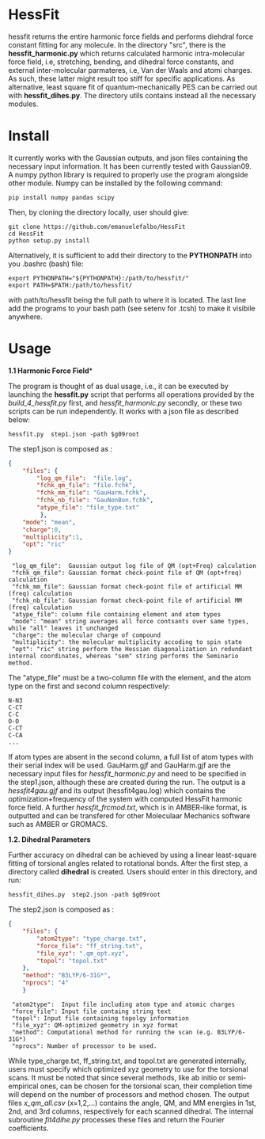 # HessFit

hessfit returns the entire harmonic force fields and performs diehdral force constant fitting for any molecule. 
In the directory "src", there is the **hessfit_harmonic.py** which returns calculated harmonic intra-molecular force field, i.e, stretching, bending, and dihedral force constants, and external inter-molecular parmateres, i.e, Van der Waals and atomi charges. As such, these latter might result too stiff for specific applications. 
As alternative, least square fit of quantum-mechanically PES can be carried out with **hessfit_dihes.py**. 
The directory utils contains instead all the necessary modules.

# Install

It currently works with the Gaussian outputs, and json files containing the necessary input information. It has been currently tested with Gaussian09. 
A numpy python library is required to properly use the program alongside other module.
Numpy can be installed by the following command:
```
pip install numpy pandas scipy
```

Then, by cloning the directory locally, user should give:
```
git clone https://github.com/emanuelefalbo/HessFit
cd HessFit
python setup.py install
```

Alternatively, it is sufficient to add their directory to the **PYTHONPATH** into you .bashrc (bash) file:
```
export PYTHONPATH="${PYTHONPATH}:/path/to/hessfit/"
export PATH=$PATH:/path/to/hessfit/
```
with path/to/hessfit being the full path to where it is located. 
The last line add the programs to your bash path (see setenv for .tcsh) to make it visibile anywhere.

# Usage 

**1.1 Harmonic Force Field***

The program is thought of as dual usage, i.e., it can be executed by launching the **hessfit.py** script that performs all 
operations provided by the *build_4_hessfit.py* first, and *hessfit_harmonic.py* secondly, or these two scripts can be run independently.
It works with a json file as described below:

```
hessfit.py  step1.json -path $g09root
```

The step1.json is composed as :

```json
{
    "files": {
        "log_qm_file":  "file.log",
        "fchk_qm_file": "file.fchk",
        "fchk_mm_file": "GauHarm.fchk",
        "fchk_nb_file": "GauNonBon.fchk",
        "atype_file": "file_type.txt"
         },
    "mode": "mean",
    "charge":0,
    "multiplicity":1,
    "opt": "ric"
}
```

```
 "log_qm_file":  Gaussian output log file of QM (opt+Freq) calculation
 "fchk_qm_file": Gaussian format check-point file of QM (opt+freq) calculation
 "fchk_mm_file": Gaussian format check-point file of artificial MM (freq) calculation
 "fchk_nb_file": Gaussian format check-point file of artificial MM (freq) calculation
 "atype_file": column file containing element and atom types
 "mode": "mean" string averages all force contsants over same types, while "all" leaves it unchanged
 "charge": the molecular charge of compound
 "multiplicity": the molecular multiplicity accoding to spin state
 "opt": "ric" string perform the Hessian diagonalization in redundant internal coordinates, whereas "sem" string performs the Seminario method. 
```

The "atype_file" must be a two-column file with the element, and the atom type on the first and second column respectively: 

```
N-N3
C-CT
C-C 
O-O 
C-CT
C-CA
...
```

If atom types are absent in the second column, a full list of atom types with their serial index will be used.
GauHarm.gjf and GauHarm.gjf are the necessary input files for *hessfit_harmonic.py* and need to be specified in the step1.json, although these are created during the run.
The output is a *hessfit4gau.gjf* and its output (hessfit4gau.log) which contains the optimization+frequency of the system with computed HessFit harmonic force field. 
A further *hessfit_frcmod.txt*, which is in AMBER-like format,  is outputted and can be transfered for other Moleculaar Mechanics software such as AMBER or GROMACS.


**1.2. Dihedral Parameters**

Further accuracy on dihedral can be achieved by using a linear least-square fitting of torsional angles related to rotational bonds.
After the first step, a directory called **dihedral** is created. Users should enter in this directory, and run: 


```
hessfit_dihes.py  step2.json -path $g09root
```

The step2.json is composed as :

```json
{
    "files": {
        "atom2type": "type_charge.txt",
        "force_file": "ff_string.txt",
        "file_xyz": ".qm_opt.xyz",
        "topol": "topol.txt"
    },
    "method": "B3LYP/6-31G*",
    "nprocs": "4"
    }
```


```
 "atom2type":  Input file including atom type and atomic charges
 "force_file": Input file containg string text 
 "topol": Input file containing topolgy information 
 "file_xyz": QM-optimized geometry in xyz format 
 "method": Computational method for running the scan (e.g. B3LYP/6-31G*)
 "nprocs": Number of processor to be used. 

```

While type_charge.txt, ff_string.txt, and topol.txt are generated internally, users must specify which optimized xyz geometry to use for the torsional scans.
It must be noted that since several methods, like ab initio or semi-empirical ones, can be chosen for the torsional scan, their completion time will depend on the number of processors and method chosen. The output files *x_qm_all.csv* (x=1,2,...) contains the angle, QM, and MM energies in 1st, 2nd, and 3rd columns, respectively for each scanned dihedral. The internal subroutine *fit4dihe.py* processes these files and return the Fourier coefficients. 



